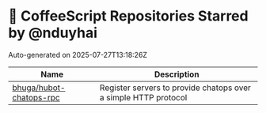 # 🌟 CoffeeScript Repositories Starred by @nduyhai

Auto-generated on 2025-07-27T13:18:26Z

| Name | Description |
|------|-------------|
| [bhuga/hubot-chatops-rpc](https://github.com/bhuga/hubot-chatops-rpc) | Register servers to provide chatops over a simple HTTP protocol |
